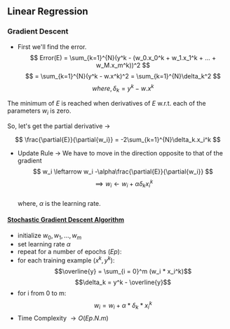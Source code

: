## Linear Regression

### Gradient Descent

- First we'll find the error.
$$ Error(E) = \sum_{k=1}^{N}(y^k - (w_0.x_0^k + w_1.x_1^k + ... + w_M.x_m^k))^2 $$
$$ = \sum_{k=1}^{N}(y^k - w.x^k)^2 = \sum_{k=1}^{N}\delta_k^2 $$
$$ where, \delta_k = y^k - w.x^k $$

The minimum of $E$ is reached when derivatives of $E$ w.r.t. each of the parameters $w_i$ is zero.

So, let's get the partial derivative $\rightarrow$

$$ \frac{\partial{E}}{\partial{w_i}} = -2\sum_{k=1}^{N}\delta_k.x_i^k $$

- Update Rule $\rightarrow$
We have to move in the direction opposite to that of the gradient
$$ w_i \leftarrow w_i -\alpha\frac{\partial{E}}{\partial{w_i}} $$
$$ \implies w_i \leftarrow w_i + \alpha\delta_kx_i^k$$  
where, $\alpha$ is the learning rate. 

#### <u>Stochastic Gradient Descent Algorithm</u>
- initialize $w_0, w_1, ..., w_m$
- set learning rate $\alpha$
- repeat for a number of epochs $(Ep)$:
- for each training example $(x^k, y^k)$:
    $$\overline{y} = \sum_{i = 0}^m (w_i * x_i^k)$$
    $$\delta_k = y^k - \overline{y}$$
- for i from 0 to m:
   $$ w_i = w_i + \alpha * \delta_k * x_i^k  $$
- Time Complexity $\rightarrow O(Ep.N.m)$